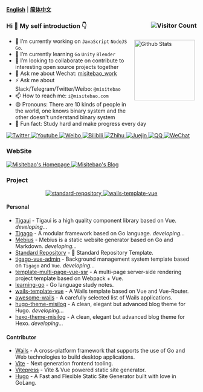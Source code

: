 <!-- <p align="center">
  <a href="https://misitebao.com">
    <img src="https://cdn.jsdelivr.net/gh/misitebao/misitebao@master/img/top_logo.png" title="Misitebao's Homepage" alt="Misitebao's Homepage" />
  </a>
</p> -->

[**English**](README.md) | [**简体中文**](README.zh-Hans.md)

### Hi 👋 My self introduction 👇 <img src="https://profile-counter.glitch.me/misitebao/count.svg" title="Visitor Count" alt="Visitor Count" align="right" style="" />

<p style="height:0">
  <a href="https://github.com/anuraghazra/github-readme-stats">
    <img src="https://github-readme-stats.vercel.app/api?username=misitebao&show_icons=true&theme=buefy" title="Github Stats" alt="Github Stats" height="160" align="right" style="margin: 5px; margin-bottom: 20px;" />
  </a>
</p>

- 🔭 I’m currently working on `JavaScript` `NodeJS` `Go`.
- 🌱 I’m currently learning `Go` `Unity` `Blender`
- 👯 I’m looking to collaborate on contribute to interesting open source projects together
- 💬 Ask me about Wechat: [misitebao_work](https://cdn.jsdelivr.net/gh/misitebao/misitebao@main/img/wechat-misitebao_work.jpg)
- ⚡ Ask me about Slack/Telegram/Twitter/Weibo: `@misitebao`
- 📫 How to reach me: `i@misitebao.com`
- 😄 Pronouns: There are 10 kinds of people in the world, one knows binary system and the other doesn't understand binary system
- 🍊 Fun fact: Study hard and make progress every day

<p align="left">
  <a href="https://twitter.com/misitebao">
    <img src="https://img.shields.io/badge/Twitter-Misitebao-1d9bf0?style=flat-square&logo=twitter" title="Click to visit my Twitter homepage" alt="Twitter" />
  </a>
  <a href="https://www.youtube.com/channel/UCGlgW9t0HnKDlkcS1dH7X3g">
    <img src="https://img.shields.io/badge/Youtube-Misitebao-ff0000?style=flat-square&logo=youtube&logoColor=ff0000" title="Click to visit my Youtube channel" alt="Youtube" />
  </a>
  <a href="https://weibo.com/misitebao">
    <img src="https://img.shields.io/badge/Weibo-%E7%B1%B3%E5%8F%B8%E7%89%B9%E5%8C%85-f56e35?style=flat-square&logo=sinaweibo&logoColor=f56e35" title="Click to visit my Weibo homepage" alt="Weibo" />
  </a>
  <a href="https://space.bilibili.com/97480642/">
    <img src="https://img.shields.io/badge/Bilibili-%E7%B1%B3%E5%8F%B8%E7%89%B9%E5%8C%85-00a1d6?style=flat-square&logo=bilibili" title="Click to visit my Bilibili space" alt="Bilibili" />
  </a>
  <a href="https://www.zhihu.com/people/misitebao">
    <img src="https://img.shields.io/badge/Zhihu-%E7%B1%B3%E5%8F%B8%E7%89%B9%E5%8C%85-0066ff?style=flat-square&logo=zhihu" title="Click to visit my Zhihu homepage" alt="Zhihu" />
  </a>
  <a href="https://juejin.cn/user/2295436009291246">
    <img src="https://img.shields.io/badge/Juejin-%E7%B1%B3%E5%8F%B8%E7%89%B9%E5%8C%85-1e80ff?style=flat-square" title="Click to visit my Juejin homepage" alt="Juejin" />
  </a>
  <a href="http://sighttp.qq.com/authd?IDKEY=2471fe9069e51df4d0985cdf772402eb1e1168da6b422d10">
    <img src="https://img.shields.io/badge/QQ-1028817941-e91b26?style=flat-square&logo=tencentqq&logoColor=e91b26" title="Click to add QQ friends" alt="QQ" />
  </a>
  <a href="https://cdn.jsdelivr.net/gh/misitebao/misitebao@main/img/wechat-misitebao_work.jpg">
    <img src="https://img.shields.io/badge/WeChat-misitebao__work-2aae67?style=flat-square&logo=wechat&logoColor=2aae67" title="Click to add WeChat friends" alt="WeChat" />
  </a>
</p>

### WebSite

<p align="left">
  <a href="https://misitebao.com">
    <img src="https://img.shields.io/badge/Misitebao's%20Homepage-https%3A%2F%2Fmisitebao.com-brightgreen?style=flat-square" title="Misitebao's Homepage" alt="Misitebao's Homepage" />
  </a>
  <a href="https://blog.misitebao.com">
    <img src="https://img.shields.io/badge/Misitebao's%20Blog-https%3A%2F%2Fblog.misitebao.com-brightgreen?style=flat-square" title="Misitebao's Blog" alt="Misitebao's Blog" />
  </a>
</p>

### Project

<p  align="center">
  <a href="https://github.com/misitebao/standard-repository">
    <img src="https://github-readme-stats.vercel.app/api/pin/?username=misitebao&repo=standard-repository&&theme=cobalt" title="standard-repository" alt="standard-repository" />
  </a>
  <a href="https://github.com/misitebao/wails-template-vue">
    <img src="https://github-readme-stats.vercel.app/api/pin/?username=misitebao&repo=wails-template-vue&&theme=cobalt" title="wails-template-vue" alt="wails-template-vue" />
  </a>
</p>

#### Personal

- [Tigaui](https://github.com/tigateam/tigaui) - Tigaui is a high quality component library based on Vue. _developing..._
- [Tigago](https://github.com/tigateam/tigago) - A modular framework based on Go language. _developing..._
- [Mebius](https://github.com/tigateam/mebius) - Mebius is a static website generator based on Go and Markdown. _developing..._
- [Standard Repository](https://github.com/misitebao/standard-repository) - 🚀 Standard Repository Template.
- [tigago-vue-admin](https://github.com/tigateam/tigago-vue-admin) - Background management system template based on `Tigago` and `Vue`. _developing..._
- [template-multi-page-vue-ssr](https://github.com/misitebao/template-multi-page-vue-ssr) - A multi-page server-side rendering project template based on Webpack + Vue.
- [learning-go](https://github.com/misitebao/learning-go) - Go language study notes.
- [wails-template-vue](https://github.com/misitebao/wails-template-vue) - A Wails template based on Vue and Vue-Router.
- [awesome-wails](https://github.com/misitebao/awesome-wails) - A carefully selected list of Wails applications.
- [hugo-theme-misilog](https://github.com/misitebao/hugo-theme-misilog) - A clean, elegant but advanced blog theme for Hugo. _developing..._
- [hexo-theme-misilog](https://github.com/misitebao/hexo-theme-misilog) - A clean, elegant but advanced blog theme for Hexo. _developing..._

#### Contributor

- [Wails](https://wails.app/) - A cross-platform framework that supports the use of Go and Web technologies to build desktop applications.
- [Vite](https://vitejs.dev/) - Next generation frontend tooling.
- [Vitepress](https://vitepress.vuejs.org/) - Vite & Vue powered static site generator.
- [Hugo](https://github.com/gohugoio) - A Fast and Flexible Static Site Generator built with love in GoLang.
